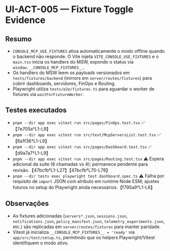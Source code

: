 # UI-ACT-005 — Fixture Toggle Evidence

## Resumo
- `CONSOLE_MCP_USE_FIXTURES` ativa automaticamente o modo offline quando o backend não responde. O Vite injeta `VITE_CONSOLE_USE_FIXTURES` e o `main.tsx` inicia os handlers do MSW, expondo o status via `window.__CONSOLE_MCP_FIXTURES__`.
- Os handlers do MSW leem os payloads versionados em `tests/fixtures/backend` (mirrors em `server/routes/fixtures`) para cobrir dashboards, servidores, FinOps e Routing.
- Playwright utiliza `tests/e2e/fixtures.ts` para aguardar o worker de fixtures via `waitForFixtureWorker`.

## Testes executados
- `pnpm --dir app exec vitest run src/pages/FinOps.test.tsx` ✅【7e705a†L1-L9】
- `pnpm --dir app exec vitest run src/test/McpServersList.test.tsx` ✅【6a1f36†L1-L9】
- `pnpm --dir app exec vitest run src/pages/Dashboard.test.tsx` ✅【d9a7a7†L1-L9】
- `pnpm --dir app exec vitest run src/pages/Routing.test.tsx` ⚠️ Espera adicional da suíte (6 chamadas vs 4); permanece pendente para revisão.【47bcfb†L1-L27】【47bcfb†L70-L78】
- `pnpm --dir tests exec playwright test dashboard.spec.ts` ⚠️ Falha por requisito de `import` JSON com atributo em runtime Node ESM; ajustes futuros no setup do Playwright ainda necessários.【f795a9†L1-L6】

## Observações
- As fixtures adicionadas (`servers*.json`, `sessions.json`, `notifications.json`, `policy_manifest.json`, `telemetry_experiments.json`, etc.) são replicadas em `server/routes/fixtures` para manter paridade.
- Vitest já inicializa `__CONSOLE_MCP_FIXTURES__ = 'ready'` via `app/src/test/setup.ts`, permitindo que os helpers Playwright/Vitest identifiquem o modo ativo.
